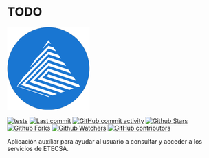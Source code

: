 # TODO

![logo](logo.png)

[![tests](https://github.com/todo-devs/todo/actions/workflows/tests.yaml/badge.svg?branch=main)](https://github.com/todo-devs/todo/actions?query=workflow%3Atests)
[![Last commit](https://img.shields.io/github/last-commit/todo-devs/todo.svg?style=flat)](https://github.com/todo-devs/todo/commits)
[![GitHub commit activity](https://img.shields.io/github/commit-activity/m/todo-devs/todo)](https://github.com/todo-devs/todo/commits)
[![Github Stars](https://img.shields.io/github/stars/todo-devs/todo?style=flat&logo=github)](https://github.com/todo-devs/todo/stargazers)
[![Github Forks](https://img.shields.io/github/forks/todo-devs/todo?style=flat&logo=github)](https://github.com/todo-devs/todo/network/members)
[![Github Watchers](https://img.shields.io/github/watchers/todo-devs/todo?style=flat&logo=github)](https://github.com/todo-devs/todo)
[![GitHub contributors](https://img.shields.io/github/contributors/todo-devs/todo)](https://github.com/todo-devs/todo/graphs/contributors)

Aplicación auxiliar para ayudar al usuario a consultar y acceder a los servicios de ETECSA.

